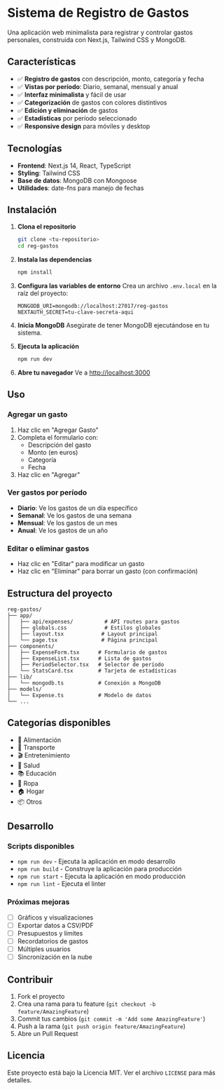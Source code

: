 # Sistema de Registro de Gastos

Una aplicación web minimalista para registrar y controlar gastos personales, construida con Next.js, Tailwind CSS y MongoDB.

## Características

- ✅ **Registro de gastos** con descripción, monto, categoría y fecha
- ✅ **Vistas por período**: Diario, semanal, mensual y anual
- ✅ **Interfaz minimalista** y fácil de usar
- ✅ **Categorización** de gastos con colores distintivos
- ✅ **Edición y eliminación** de gastos
- ✅ **Estadísticas** por período seleccionado
- ✅ **Responsive design** para móviles y desktop

## Tecnologías

- **Frontend**: Next.js 14, React, TypeScript
- **Styling**: Tailwind CSS
- **Base de datos**: MongoDB con Mongoose
- **Utilidades**: date-fns para manejo de fechas

## Instalación

1. **Clona el repositorio**
   ```bash
   git clone <tu-repositorio>
   cd reg-gastos
   ```

2. **Instala las dependencias**
   ```bash
   npm install
   ```

3. **Configura las variables de entorno**
   Crea un archivo `.env.local` en la raíz del proyecto:
   ```env
   MONGODB_URI=mongodb://localhost:27017/reg-gastos
   NEXTAUTH_SECRET=tu-clave-secreta-aqui
   ```

4. **Inicia MongoDB**
   Asegúrate de tener MongoDB ejecutándose en tu sistema.

5. **Ejecuta la aplicación**
   ```bash
   npm run dev
   ```

6. **Abre tu navegador**
   Ve a [http://localhost:3000](http://localhost:3000)

## Uso

### Agregar un gasto
1. Haz clic en "Agregar Gasto"
2. Completa el formulario con:
   - Descripción del gasto
   - Monto (en euros)
   - Categoría
   - Fecha
3. Haz clic en "Agregar"

### Ver gastos por período
- **Diario**: Ve los gastos de un día específico
- **Semanal**: Ve los gastos de una semana
- **Mensual**: Ve los gastos de un mes
- **Anual**: Ve los gastos de un año

### Editar o eliminar gastos
- Haz clic en "Editar" para modificar un gasto
- Haz clic en "Eliminar" para borrar un gasto (con confirmación)

## Estructura del proyecto

```
reg-gastos/
├── app/
│   ├── api/expenses/          # API routes para gastos
│   ├── globals.css            # Estilos globales
│   ├── layout.tsx            # Layout principal
│   └── page.tsx              # Página principal
├── components/
│   ├── ExpenseForm.tsx      # Formulario de gastos
│   ├── ExpenseList.tsx      # Lista de gastos
│   ├── PeriodSelector.tsx   # Selector de período
│   └── StatsCard.tsx        # Tarjeta de estadísticas
├── lib/
│   └── mongodb.ts           # Conexión a MongoDB
├── models/
│   └── Expense.ts           # Modelo de datos
└── ...
```

## Categorías disponibles

- 🍎 Alimentación
- 🚗 Transporte
- 🎬 Entretenimiento
- 🏥 Salud
- 📚 Educación
- 👕 Ropa
- 🏠 Hogar
- 📦 Otros

## Desarrollo

### Scripts disponibles

- `npm run dev` - Ejecuta la aplicación en modo desarrollo
- `npm run build` - Construye la aplicación para producción
- `npm run start` - Ejecuta la aplicación en modo producción
- `npm run lint` - Ejecuta el linter

### Próximas mejoras

- [ ] Gráficos y visualizaciones
- [ ] Exportar datos a CSV/PDF
- [ ] Presupuestos y límites
- [ ] Recordatorios de gastos
- [ ] Múltiples usuarios
- [ ] Sincronización en la nube

## Contribuir

1. Fork el proyecto
2. Crea una rama para tu feature (`git checkout -b feature/AmazingFeature`)
3. Commit tus cambios (`git commit -m 'Add some AmazingFeature'`)
4. Push a la rama (`git push origin feature/AmazingFeature`)
5. Abre un Pull Request

## Licencia

Este proyecto está bajo la Licencia MIT. Ver el archivo `LICENSE` para más detalles.
